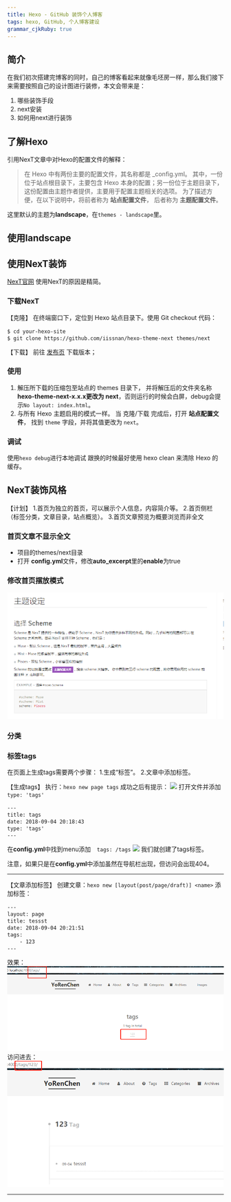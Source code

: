 ```yaml
---
title: Hexo - GitHub 装饰个人博客
tags: hexo, GitHub, 个人博客建设
grammar_cjkRuby: true
---
```


## 简介
在我们初次搭建完博客的同时，自己的博客看起来就像毛坯房一样，那么我们接下来需要按照自己的设计图进行装修，本文会带来是：
1. 哪些装饰手段
2. next安装
3. 如何用next进行装饰

## 了解Hexo
引用NexT文章中对Hexo的配置文件的解释：
> 在 Hexo 中有两份主要的配置文件，其名称都是 _config.yml。 其中，一份位于站点根目录下，主要包含 Hexo 本身的配置；另一份位于主题目录下，这份配置由主题作者提供，主要用于配置主题相关的选项。
为了描述方便，在以下说明中，将前者称为 **站点配置文件**， 后者称为 **主题配置文件**。

这里默认的主题为**landscape**，在`themes - landscape`里。
## 使用landscape

## 使用NexT装饰
[NexT官网][1]
使用NexT的原因是精简。
### 下载NexT
【克隆】
在终端窗口下，定位到 Hexo 站点目录下。使用 Git checkout 代码：
``` stylus
$ cd your-hexo-site
$ git clone https://github.com/iissnan/hexo-theme-next themes/next
```
【下载】
前往 [发布页][2] 下载版本；

### 使用
1. 解压所下载的压缩包至站点的 themes 目录下， 并将解压后的文件夹名称**hexo-theme-next-x.x.x更改为 next**，否则运行的时候会白屏，debug会提示`No layout: index.html`。
2. 与所有 Hexo 主题启用的模式一样。 当 克隆/下载 完成后，打开 **站点配置文件**， 找到 `theme` 字段，并将其值更改为 `next`。

### 调试
使用`hexo debug`进行本地调试
跟换的时候最好使用 hexo clean 来清除 Hexo 的缓存。

## NexT装饰风格
【计划】
1.首页为独立的首页，可以展示个人信息，内容简介等。
2.首页侧栏（标签分类，文章目录，站点概览）。
3.首页文章预览为概要浏览而非全文

### 首页文章不显示全文
- 项目的themes/next目录
- 打开 **config.yml**文件，修改**auto_excerpt**里的**enable**为true

### 修改首页摆放模式
![enter description here][3]

### 分类

### 标签tags
在页面上生成tags需要两个步骤：
1.生成“标签”。
2.文章中添加标签。

【生成tags】
执行：`hexo new page tags`
成功之后有提示：
![][4]
打开文件并添加`type: 'tags'`

``` stylus
---
title: tags
date: 2018-09-04 20:18:43
type: 'tags'
---
```
在**config.yml**中找到menu添加`  tags: /tags` 
![][5]
我们就创建了tags标签。

注意，如果只是在**config.yml**中添加虽然在导航栏出现，但访问会出现404。

----------
【文章添加标签】
创建文章：`hexo new [layout(post/page/draft)] <name>` 
添加标签：

``` stylus
---
layout: page
title: tessst
date: 2018-09-04 20:21:51
tags:
    - 123
---
```
效果：
![enter description here][6]
访问进去：
![enter description here][7]

---------



  [1]: https://theme-next.iissnan.com/getting-started.html
  [2]: https://github.com/iissnan/hexo-theme-next/releases
  [3]: ./images/1535389772099.jpg
  [4]: ./images/1536068847445.jpg
  [5]: ./images/1536069060347.jpg
  [6]: ./images/1536070688519.jpg
  [7]: ./images/1536070719368.jpg